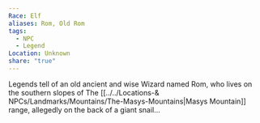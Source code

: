 ```yaml
---
Race: Elf
aliases: Rom, Old Rom
tags:
  - NPC
  - Legend
Location: Unknown
share: "true"
---
```


Legends tell of an old ancient and wise Wizard named Rom, who lives on the southern slopes of The [[../../Locations-& NPCs/Landmarks/Mountains/The-Masys-Mountains|Masys Mountain]] range, allegedly on the back of a giant snail...
